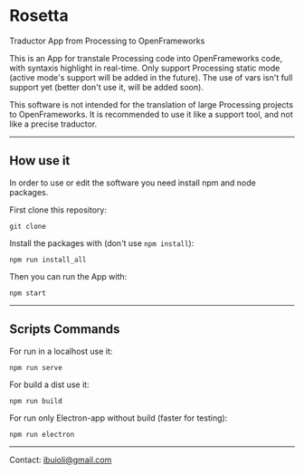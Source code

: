 # Rosetta
Traductor App from Processing to OpenFrameworks

This is an App for transtale Processing code into OpenFrameworks code, with syntaxis highlight in real-time. Only support Processing static mode (active mode's support will be added in the future). The use of vars isn't full support yet (better don't use it, will be added soon).

This software is not intended for the translation of large Processing projects to OpenFrameworks. It is recommended to use it like a support tool, and not like a precise traductor.

---

## How use it

In order to use or edit the software you need install npm and node packages. 

First clone this repository:

```git clone```

Install the packages with (don't use ```npm install```):

```
npm run install_all
```

Then you can run the App with:

```
npm start
```

---

## Scripts Commands

For run in a localhost use it:

```
npm run serve
```

For build a dist use it:

```
npm run build
```

For run only Electron-app without build (faster for testing):

```
npm run electron
```

---
Contact: ibuioli@gmail.com
